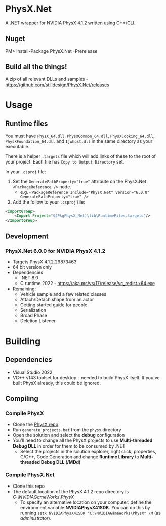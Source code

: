 PhysX.Net
=========
A .NET wrapper for NVIDIA PhysX 4.1.2 written using C++/CLI.

Nuget
-----
PM> Install-Package PhysX.Net -Prerelease

Build all the things!
--------------
A zip of all relevant DLLs and samples - https://github.com/stilldesign/PhysX.Net/releases

# Usage
## Runtime files
You must have `PhysX_64.dll`, `PhysXCommon_64.dll`, `PhysXCooking_64.dll`, `PhysXFoundation_64.dll` and `Ijwhost.dll` in the same directory as your executable.

There is a helper `.targets` file which will add links of these to the root of your project. Each file has `Copy to Output Directory` set.

In your `.csproj` file:
1. Set the `GeneratePathProperty="true"` attribute on the PhysX.Net `<PackageReference />` node.
    * e.g. `<PackageReference Include="PhysX.Net" Version="6.0.0" GeneratePathProperty="true" />`
2. Add the follow to your `.csproj` file:
```xml
<ImportGroup>
    <Import Project="$(PkgPhysX_Net)\lib\RuntimeFiles.targets"/>
</ImportGroup>
```

Development
-----------
### PhysX.Net 6.0.0 for NVIDIA PhysX 4.1.2
* Targets PhysX 4.1.2.29873463
* 64 bit version only
* Dependencies
	* .NET 8.0
	* C runtime 2022 - https://aka.ms/vs/17/release/vc_redist.x64.exe
* Remaining:
    * Vehicle sample and a few related classes
    * Attach/Detach shape from an actor
    * Getting started guide for people
    * Serialization
    * Broad Phase
    * Deletion Listener

# Building
## Dependencies
* Visual Studio 2022
* VC++ v143 toolset for desktop - needed to build PhysX itself. If you've built PhysX already, this could be ignored.

## Compiling
### Compile PhysX
* Clone the [PhysX repo](https://github.com/NVIDIAGameWorks/PhysX)
* Run ```generate_projects.bat``` from the ```physx``` directory
* Open the solution and select the **debug** configuration
* You'll need to change all the PhysX projects to use **Multi-threaded Debug DLL** in order for them to be consumed by .NET
  * Select the projects in the solution explorer, right click, properties, C/C++, Code Generation and change **Runtime Library** to **Multi-threaded Debug DLL (/MDd)**
### Compile PhysX.Net
* Clone this repo
* The default location of the PhysX 4.1.2 repo directory is *C:\NVIDIAGameWorks\PhysX*
  * To specify an alternative location on your computer: define the environment variable **NVIDIAPhysX41SDK**. You can do this by running ```setx NVIDIAPhysX41SDK "C:\NVIDIAGameWorks\PhysX" /M``` (as *administrator*).

